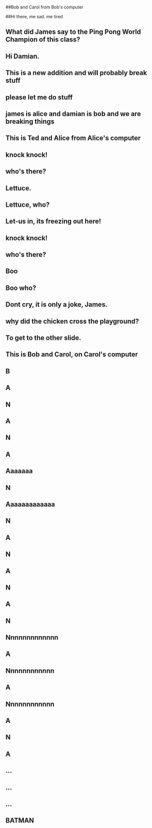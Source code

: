 ##Bob and Carol from Bob's computer

##Hi there, me sad. me tired


## What did James say to the Ping Pong World Champion of this class?

## Hi Damian.

## This is a new addition and will probably break stuff
## please let me do stuff
## james is alice and damian is bob and we are breaking things


## This is Ted and Alice from Alice's computer

## knock knock!

## who's there?

## Lettuce.

## Lettuce, who?

## Let-us in, its freezing out here!

## knock knock!

## who's there?

## Boo

## Boo who?

## Dont cry, it is only a joke, James.

## why did the chicken cross the playground?

## To get to the other slide. 

## This is Bob and Carol, on Carol's computer

## B

## A

## N


## A

## N

## A


## Aaaaaaa
## N
## Aaaaaaaaaaaaa

## N

## A


## N

## A

## N

## A

## N

## Nnnnnnnnnnnnn
## A
## Nnnnnnnnnnnn
## A
## Nnnnnnnnnnnn

## A

## N

## A

## ...

## ...

## ...

## BATMAN
